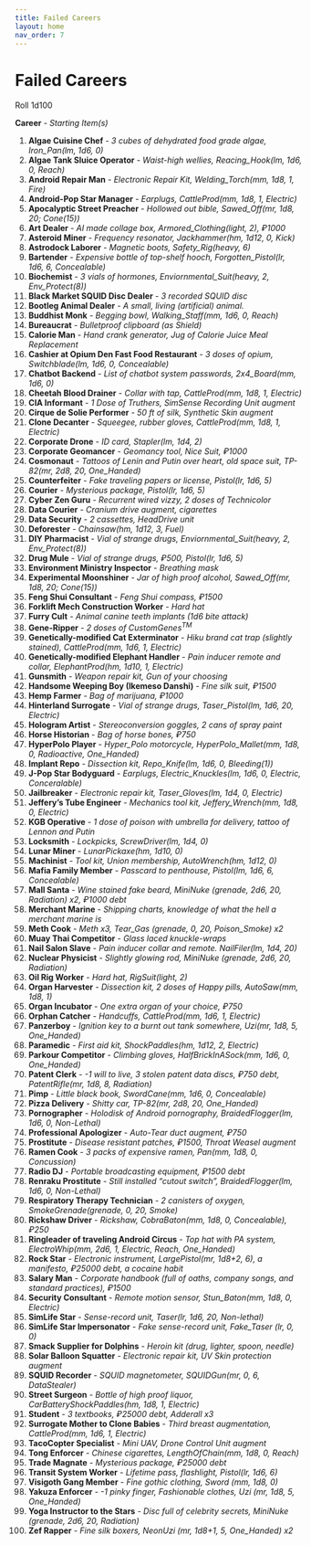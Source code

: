 ```yaml
---
title: Failed Careers
layout: home
nav_order: 7
---
```


# **Failed Careers**

Roll 1d100

**Career** - _Starting Item(s)_



1. **Algae Cuisine Chef** - _3 cubes of dehydrated food grade algae, Iron_Pan(lm, 1d6, 0)_
2. **Algae Tank Sluice Operator** - _Waist-high wellies, Reacing_Hook(lm, 1d6, 0, Reach)_
3. **Android Repair Man** - _Electronic Repair Kit, Welding_Torch(mm, 1d8, 1, Fire)_
4. **Android-Pop Star Manager** - _Earplugs, CattleProd(mm, 1d8, 1, Electric)_
5. **Apocalyptic Street Preacher** - _Hollowed out bible, Sawed_Off(mr, 1d8, 20; Cone(15))_
6. **Art Dealer** - _AI made collage box, Armored_Clothing(light, 2), ₽1000_
7. **Asteroid Miner** - _Frequency resonator, Jackhammer(hm, 1d12, 0, Kick)_
8. **Astrodock Laborer** - _Magnetic boots, Safety_Rig(heavy, 6)_
9. **Bartender** - _Expensive bottle of top-shelf hooch, Forgotten_Pistol(lr, 1d6, 6, Concealable)_
10. **Biochemist** - _3 vials of hormones, Enviornmental_Suit(heavy, 2, Env_Protect(8))_
11. **Black Market SQUID Disc Dealer** - _3 recorded SQUID disc_
12. **Bootleg Animal Dealer** - _A small, living (artificial) animal._
13. **Buddhist Monk** - _Begging bowl, Walking_Staff(mm, 1d6, 0, Reach)_
14. **Bureaucrat** - _Bulletproof clipboard (as Shield)_
15. **Calorie Man** - _Hand crank generator, Jug of Calorie Juice Meal Replacement_
16. **Cashier at Opium Den Fast Food Restaurant** - _3 doses of opium, Switchblade(lm, 1d6, 0, Concealable)_
17. **Chatbot Backend** - _List of chatbot system passwords, 2x4_Board(mm, 1d6, 0)_
18. **Cheetah Blood Drainer** - _Collar with tap, CattleProd(mm, 1d8, 1, Electric)_
19. **CIA Informant** - _1 Dose of Truthers, SimSense Recording Unit augment_
20. **Cirque de Solie Performer** - _50 ft of silk, Synthetic Skin augment_
21. **Clone Decanter** - _Squeegee, rubber gloves, CattleProd(mm, 1d8, 1, Electric)_
22. **Corporate Drone** - _ID card, Stapler(lm, 1d4, 2)_
23. **Corporate Geomancer** - _Geomancy tool, Nice Suit, ₽1000_
24. **Cosmonaut** - _Tattoos of Lenin and Putin over heart, old space suit, TP-82(mr, 2d8, 20, One_Handed)_
25. **Counterfeiter** - _Fake traveling papers or license, Pistol(lr, 1d6, 5)_
26. **Courier** - _Mysterious package, Pistol(lr, 1d6, 5)_
27. **Cyber Zen Guru** - _Recurrent wired vizzy, 2 doses of Technicolor_
28. **Data Courier** - _Cranium drive augment, cigarettes_
29. **Data Security** - _2 cassettes, HeadDrive unit_
30. **Deforester** - _Chainsaw(hm, 1d12, 3, Fuel)_
31. **DIY Pharmacist** - _Vial of strange drugs, Enviornmental_Suit(heavy, 2, Env_Protect(8))_
32. **Drug Mule** - _Vial of strange drugs, ₽500, Pistol(lr, 1d6, 5)_
33. **Environment Ministry Inspector** - _Breathing mask_
34. **Experimental Moonshiner** - _Jar of high proof alcohol, Sawed_Off(mr, 1d8, 20; Cone(15))_
35. **Feng Shui Consultant** - _Feng Shui compass, ₽1500_
36. **Forklift Mech Construction Worker** - _Hard hat_
37. **Furry Cult** - _Animal canine teeth implants (1d6 bite attack)_
38. **Gene-Ripper** - _2 doses of CustomGenes<sup>TM</sup>_
39. **Genetically-modified Cat Exterminator** - _Hiku brand cat trap (slightly stained), CattleProd(mm, 1d6, 1, Electric)_
40. **Genetically-modified Elephant Handler** - _Pain inducer remote and collar, ElephantProd(hm, 1d10, 1, Electric)_
41. **Gunsmith** - _Weapon repair kit, Gun of your choosing_
42. **Handsome Weeping Boy (Ikemeso Danshi)** - _Fine silk suit, ₽1500_
43. **Hemp Farmer** - _Bag of marijuana, ₽1000_
44. **Hinterland Surrogate** - _Vial of strange drugs, Taser_Pistol(lm, 1d6, 20, Electric)_
45. **Hologram Artist** - _Stereoconversion goggles, 2 cans of spray paint_
46. **Horse Historian** - _Bag of horse bones, ₽750_
47. **HyperPolo Player** - _Hyper_Polo motorcycle, HyperPolo_Mallet(mm, 1d8, 0, Radioactive, One_Handed)_
48. **Implant Repo** - _Dissection kit, Repo_Knife(lm, 1d6, 0, Bleeding(1))_
49. **J-Pop Star Bodyguard** - _Earplugs, Electric_Knuckles(lm, 1d6, 0, Electric, Conceralable)_
50. **Jailbreaker** - _Electronic repair kit, Taser_Gloves(lm, 1d4, 0, Electric)_
51. **Jeffery’s Tube Engineer** - _Mechanics tool kit, Jeffery_Wrench(mm, 1d8, 0, Electric)_
52. **KGB Operative** - _1 dose of poison with umbrella for delivery, tattoo of Lennon and Putin_
53. **Locksmith** - _Lockpicks, ScrewDriver(lm, 1d4, 0)_
54. **Lunar Miner** - _LunarPickaxe(hm, 1d10, 0)_
55. **Machinist** - _Tool kit, Union membership, AutoWrench(hm, 1d12, 0)_
56. **Mafia Family Member** - _Passcard to penthouse, Pistol(lm, 1d6, 6, Concealable)_
57. **Mall Santa** - _Wine stained fake beard,  MiniNuke (grenade, 2d6, 20, Radiation) x2, ₽1000 debt_
58. **Merchant Marine** - _Shipping charts, knowledge of what the hell a merchant marine is_
59. **Meth Cook** - _Meth x3, Tear_Gas (grenade, 0, 20, Poison_Smoke) x2_
60. **Muay Thai Competitor** - _Glass laced knuckle-wraps_
61. **Nail Salon Slave** - _Pain inducer collar and remote. NailFiler(lm, 1d4, 20)_
62. **Nuclear Physicist** - _Slightly glowing rod, MiniNuke (grenade, 2d6, 20, Radiation)_
63. **Oil Rig Worker** - _Hard hat, RigSuit(light, 2)_
64. **Organ Harvester** - _Dissection kit, 2 doses of Happy pills, AutoSaw(mm, 1d8, 1)_
65. **Organ Incubator** - _One extra organ of your choice, ₽750_
66. **Orphan Catcher** - _Handcuffs, CattleProd(mm, 1d6, 1, Electric)_
67. **Panzerboy** - _Ignition key to a burnt out tank somewhere, Uzi(mr, 1d8, 5, One_Handed)_
68. **Paramedic** - _First aid kit, ShockPaddles(hm, 1d12, 2, Electric)_
69. **Parkour Competitor** - _Climbing gloves, HalfBrickInASock(mm, 1d6, 0, One_Handed)_
70. **Patent Clerk** - _-1 will to live, 3 stolen patent data discs, ₽750 debt, PatentRifle(mr, 1d8, 8, Radiation)_
71. **Pimp** - _Little black book, SwordCane(mm, 1d6, 0, Concealable)_
72. **Pizza Delivery** - _Shitty car, TP-82(mr, 2d8, 20, One_Handed)_
73. **Pornographer** - _Holodisk of Android pornography, BraidedFlogger(lm, 1d6, 0, Non-Lethal)_
74. **Professional Apologizer** - _Auto-Tear duct augment, ₽750_
75. **Prostitute** - _Disease resistant patches, ₽1500, Throat Weasel augment_
76. **Ramen Cook** - _3 packs of expensive ramen, Pan(mm, 1d8, 0, Concussion)_
77. **Radio DJ** - _Portable broadcasting equipment, ₽1500 debt_
78. **Renraku Prostitute** - _Still installed “cutout switch”, BraidedFlogger(lm, 1d6, 0, Non-Lethal)_
79. **Respiratory Therapy Technician** - _2 canisters of oxygen, SmokeGrenade(grenade, 0, 20, Smoke)_
80. **Rickshaw Driver** - _Rickshaw, CobraBaton(mm, 1d8, 0, Concealable), ₽250_
81. **Ringleader of traveling Android Circus** - _Top hat with PA system, ElectroWhip(mm, 2d6, 1, Electric, Reach, One_Handed)_
82. **Rock Star** - _Electronic instrument, LargePistol(mr, 1d8+2, 6), a manifesto, ₽25000 debt, a cocaine habit_
83. **Salary Man** - _Corporate handbook (full of oaths, company songs, and standard practices), ₽1500_
84. **Security Consultant** - _Remote motion sensor, Stun_Baton(mm, 1d8, 0, Electric)_
85. **SimLife Star** - _Sense-record unit, Taser(lr, 1d6, 20, Non-lethal)_
86. **SimLife Star Impersonator** - _Fake sense-record unit, Fake_Taser (lr, 0, 0)_
87. **Smack Supplier for Dolphins** - _Heroin kit (drug, lighter, spoon, needle)_
88. **Solar Balloon Squatter** - _Electronic repair kit, UV Skin protection augment_
89. **SQUID Recorder** - _SQUID magnetometer, SQUIDGun(mr, 0, 6, DataStealer)_
90. **Street Surgeon** - _Bottle of high proof liquor, CarBatteryShockPaddles(hm, 1d8, 1, Electric)_
91. **Student** - _3 textbooks, ₽25000 debt, Adderall x3_
92. **Surrogate Mother to Clone Babies** - _Third breast augmentation, CattleProd(mm, 1d6, 1, Electric)_
93. **TacoCopter Specialist** - _Mini UAV, Drone Control Unit augment_
94. **Tong Enforcer** - _Chinese cigarettes, LengthOfChain(mm, 1d8, 0, Reach)_
95. **Trade Magnate** - _Mysterious package, ₽25000 debt_
96. **Transit System Worker** - _Lifetime pass, flashlight, Pistol(lr, 1d6, 6)_
97. **Visigoth Gang Member** - _Fine gothic clothing, Sword (mm, 1d8, 0)_
98. **Yakuza Enforcer** - _-1 pinky finger, Fashionable clothes, Uzi (mr, 1d8, 5, One_Handed)_
99. **Yoga Instructor to the Stars** - _Disc full of celebrity secrets, MiniNuke (grenade, 2d6, 20, Radiation)_
100.  **Zef Rapper** - _Fine silk boxers, NeonUzi (mr, 1d8+1, 5, One_Handed) x2_
